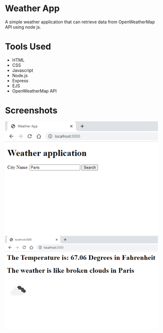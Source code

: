 # Weather App
A simple weather application that can retrieve data from OpenWeatherMap API using node js.

# Tools Used
- HTML
- CSS
- Javascript
- Node.js
- Express
- EJS
- OpenWeatherMap API

# Screenshots
<img src = "https://github.com/Onionie/WeatherApp/blob/main/Screenshots/1.PNG">
<img src = "https://github.com/Onionie/WeatherApp/blob/main/Screenshots/2.PNG">
